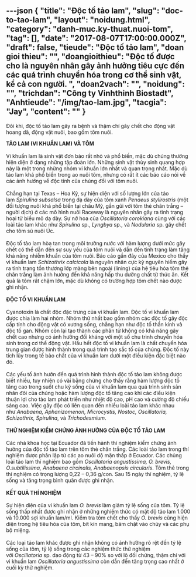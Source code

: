 ---json
{
    "title": "Độc tố tảo lam",
    "slug": "doc-to-tao-lam",
    "layout": "noidung.html",
    "category": "danh-muc.ky-thuat.nuoi-tom",
    "tag": [],
    "date": "2017-08-07T17:00:00.000Z",
    "draft": false,
    "tieude": "Độc tố tảo lam",
    "doan gioi thieu": "",
    "doangioithieu": "Độc tố được cho là nguyên nhân gây ảnh hưởng tiêu cực đến các quá trình chuyển hóa trong cơ thể sinh vật, kể cả con người. ",
    "doan2vach": "",
    "noidung": "",
    "trichdan": "Công ty Vinhthinh Biostadt",
    "Anhtieude": "/img/tao-lam.jpg",
    "tacgia": "Jay",
    "__content__": ""
}
---
<p><span style="font-size:14px">Đ&ocirc;i khi, độc tố tảo lam g&acirc;y ra bệnh v&agrave; thậm ch&iacute; g&acirc;y chết cho động vật hoang d&atilde;, động vật nu&ocirc;i, bao gồm t&ocirc;m nu&ocirc;i.</span></p>

<p><span style="font-size:14px"><strong>TẢO LAM (VI KHUẨN LAM) V&Agrave; T&Ocirc;M</strong><br />
<br />
Vi khuẩn lam l&agrave; sinh vật đơn b&agrave;o rất nhỏ v&agrave; phổ biến, mặc d&ugrave; ch&uacute;ng thường hiện diện ở dạng những tập đo&agrave;n lớn. Những sinh vật thủy sinh quang hợp n&agrave;y l&agrave; một trong những nh&oacute;m vi khuẩn lớn nhất v&agrave; quan trọng nhất. Mặc d&ugrave; tảo lam kh&aacute; phổ biến trong ao nu&ocirc;i t&ocirc;m, nhưng c&oacute; rất &iacute;t c&aacute;c b&aacute;o c&aacute;o n&oacute;i về c&aacute;c ảnh hưởng về độc t&iacute;nh của ch&uacute;ng đối với t&ocirc;m nu&ocirc;i.<br />
<br />
Chẳng hạn tại Texas &ndash; Hoa Kỳ, sự hiện diện với số lượng lớn của tảo lam&nbsp;<em>Spirulina subsalsa</em>&nbsp;trong dạ d&agrave;y của t&ocirc;m xanh&nbsp;<em>Penaeus stylirostris</em>&nbsp;(một đối tượng nu&ocirc;i kh&aacute; phổ biến tại ch&acirc;u Mỹ, gần gũi với t&ocirc;m thẻ ch&acirc;n trắng &ndash; người dịch) ở c&aacute;c m&ocirc; h&igrave;nh nu&ocirc;i Raceway l&agrave; nguy&ecirc;n nh&acirc;n g&acirc;y ra t&igrave;nh trạng hoại tử biểu m&ocirc; dạ d&agrave;y. Sự nở hoa của&nbsp;<em>Oscillatoria corokiana</em>&nbsp;c&ugrave;ng với c&aacute;c lo&agrave;i tảo lam kh&aacute;c như&nbsp;<em>Spirulina</em>&nbsp;sp.,&nbsp;<em>Lyngbya</em>&nbsp;sp., v&agrave;&nbsp;<em>Nodularia</em>&nbsp;sp. g&acirc;y chết cho t&ocirc;m s&uacute; nu&ocirc;i &Uacute;c.<br />
<br />
Độc tố tảo lam h&ograve;a tan trong m&ocirc;i trường nước với h&agrave;m lượng dưới mức g&acirc;y chết c&oacute; thể dẫn đến sự suy yếu của t&ocirc;m nu&ocirc;i v&agrave; dẫn đến t&igrave;nh trạng l&agrave;m tăng khả năng nhiễm khuẩn của t&ocirc;m nu&ocirc;i. B&aacute;o c&aacute;o gần đ&acirc;y của Mexico cho thấy vi khuẩn lam&nbsp;<em>Schizothrix calcicola</em>&nbsp;l&agrave; nguy&ecirc;n nh&acirc;n cực kỳ nguy&ecirc;n hiểm g&acirc;y ra t&igrave;nh trạng tổn thương lớp m&agrave;ng b&ecirc;n ngo&agrave;i (lining) của hệ ti&ecirc;u h&oacute;a t&ocirc;m thẻ ch&acirc;n trắng l&agrave;m ảnh hưởng đến khả năng hấp thu dưỡng chất từ thức ăn. Kết quả l&agrave; t&ocirc;m rất chậm lớn, mặc d&ugrave; kh&ocirc;ng c&oacute; trường hợp t&ocirc;m chết n&agrave;o được ghi nhận.<br />
<br />
<strong>ĐỘC TỐ VI KHUẨN LAM</strong><br />
<br />
Cyanotoxin l&agrave; chất độc đặc trưng của vi khuẩn lam. Độc tố vi khuẩn lam được chia l&agrave;m hai nh&oacute;m. Nh&oacute;m thứ nhất bao gồm nh&oacute;m c&aacute;c độc tố g&acirc;y độc cấp t&iacute;nh cho động vật c&oacute; xương sống, chẳng hạn như độc tố thần kinh v&agrave; độc tố gan. Nh&oacute;m c&ograve;n lại tạo th&agrave;nh c&aacute;c ph&acirc;n tử kh&ocirc;ng c&oacute; khả năng g&acirc;y chết cao nhưng c&oacute; ảnh hưởng đối kh&aacute;ng với một số chu tr&igrave;nh chuyển h&oacute;a sinh trong cơ thể động vật. Hầu hết độc tố vi khuẩn lam l&agrave; chất chuyển h&oacute;a trung gian được h&igrave;nh th&agrave;nh trong qu&aacute; tr&igrave;nh tạo sắc tố của ch&uacute;ng. Độc tố n&agrave;y t&iacute;ch lũy trong tế b&agrave;o chất của vi khuẩn lam dưới một điều kiện đặc biệt n&agrave;o đ&oacute;.<br />
<br />
C&aacute;c yếu tố ảnh hưởn đến qu&aacute; tr&igrave;nh h&igrave;nh th&agrave;nh độc tố tảo lam kh&ocirc;ng được biết nhiều, tuy nhi&ecirc;n c&oacute; v&agrave;i bằng chứng cho thấy rằng h&agrave;m lượng độc tố tăng cao trong suốt chu kỳ sống của vi khuẩn lam qua qu&aacute; tr&igrave;nh sinh sản nh&acirc;n đ&ocirc;i của ch&uacute;ng hoặc h&agrave;m lượng độc tố tăng cao khi c&aacute;c điều kiện thuận lợi cho tảo lam ph&aacute;t triển như nhiệt độ cao, pH cao v&agrave; cường độ chiếu s&aacute;ng cao. Việc g&acirc;y độc c&oacute; li&ecirc;n quan đến nhiều lo&agrave;i tảo lam kh&aacute;c nhau như&nbsp;<em>Anabaena, Aphanizomenon, Microcystis, Nostoc, Oscillatoria, Schizothrix, Spirulina</em>, v&agrave;&nbsp;<em>Trichodesmium</em>.<br />
<br />
<strong>THỬ NGHIỆM KIỂM CHỨNG ẢNH HƯỞNG CỦA ĐỘC TỐ TẢO LAM</strong><br />
<br />
C&aacute;c nh&agrave; khoa học tại Ecuador đ&atilde; tiến h&agrave;nh th&iacute; nghiệm kiểm chứng ảnh hưởng của độc tố tảo lam tr&ecirc;n t&ocirc;m thẻ ch&acirc;n trắng. C&aacute;c lo&agrave;i tảo lam trong th&iacute; nghiệm được ph&acirc;n lập từ c&aacute;c ao nu&ocirc;i dộ mặn thấp ở Ecuador. C&aacute;c chủng lo&agrave;i tảo lam th&iacute; nghiệm bao gồm&nbsp;<em>Oscillatoria angustissima, O. brevis, O.subtilissima, Anabaena circinalis, Anabaenopsis circularis</em>. T&ocirc;m thẻ trong th&iacute; nghiệm c&oacute; trọng lượng 0,22 &ndash; 0,36 g/con. Sau 15 ng&agrave;y th&iacute; nghiệm, tỷ lệ sống v&agrave; tăng trọng b&igrave;nh qu&acirc;n được ghi nhận.<br />
<br />
<strong>KẾT QUẢ TH&Iacute; NGHIỆM</strong><br />
<br />
Sự hiện diện của vi khuẩn lam&nbsp;<em>O. brevis</em>&nbsp;l&agrave;m giảm tỷ lệ sống của t&ocirc;m. Tỷ lệ sống thấp nhất được ghi nhận ở những nghiệm thức c&oacute; mật độ tảo lam 1.000 v&agrave; 10.000 sợi khuẩn lam/ml. Kiểm tra t&ocirc;m chết cho thấy&nbsp;<em>O. brevis</em>&nbsp;cũng hiện diện trong hệ ti&ecirc;u h&oacute;a của t&ocirc;m, b&iacute;t k&iacute;n mang, b&aacute;m chặt v&agrave;o chủy v&agrave; c&aacute;c phụ bộ miệng.<br />
<br />
C&aacute;c loại tảo lam kh&aacute;c được ghi nhận kh&ocirc;ng c&oacute; ảnh hưởng r&otilde; rệt đến tỷ lệ sống của t&ocirc;m, tỷ lệ sống trong c&aacute;c nghiệm thức thử nghiệm với&nbsp;<em>Oscillatoria</em>&nbsp;sp. dao động từ 43 &ndash; 90% so với l&ocirc; đối chứng, thậm ch&iacute; với vi khuẩn lam&nbsp;<em>Oscillatoria angustissima</em>&nbsp;c&ograve;n dẫn đến tăng trọng cao nhất ở cuối kỳ thử nghiệm.</span></p>
